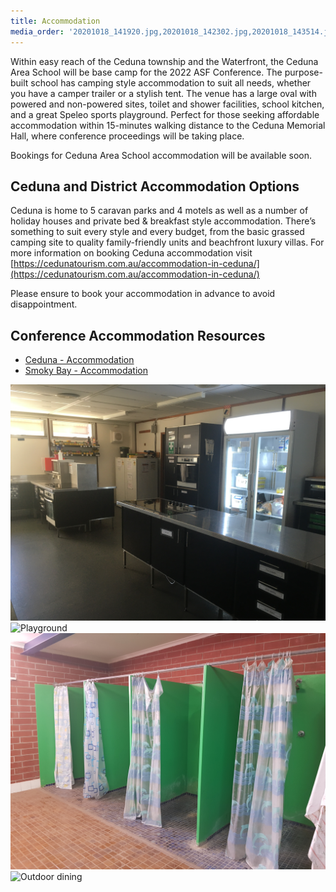 ```yaml
---
title: Accommodation
media_order: '20201018_141920.jpg,20201018_142302.jpg,20201018_143514.jpg,IMG_3860.JPG,IMG_3874.JPG,Ceduna - Accommodation.pdf,Smoky Bay - Accommodation.pdf'
---
```


Within easy reach of the Ceduna township and the Waterfront, the Ceduna Area School will be base camp for the 2022 ASF Conference. The purpose-built school has camping style accommodation to suit all needs, whether you have a camper trailer or a stylish tent. The venue has a large oval with powered and non-powered sites, toilet and shower facilities, school kitchen, and a great Speleo sports playground. Perfect for those seeking affordable accommodation within 15-minutes walking distance to the Ceduna Memorial Hall, where conference proceedings will be taking place. 

Bookings for Ceduna Area School accommodation will be available soon.

## Ceduna and District Accommodation Options

Ceduna is home to 5 caravan parks and 4 motels as well as a number of holiday houses and private bed & breakfast style accommodation. There’s something to suit every style and every budget, from the basic grassed camping site to quality family-friendly units and beachfront luxury villas. For more information on booking Ceduna accommodation visit [https://cedunatourism.com.au/accommodation-in-ceduna/](https://cedunatourism.com.au/accommodation-in-ceduna/)

Please ensure to book your accommodation in advance to avoid disappointment.

## Conference Accommodation Resources

* [Ceduna - Accommodation](Ceduna%20-%20Accommodation.pdf)
* [Smoky Bay - Accommodation](Smoky%20Bay%20-%20Accommodation.pdf)


![Kitchen facilities](IMG_3860.JPG?lightbox=900,600&resize=200,200&classes=caption "Kitchen facilities") 
![Playground](IMG_3874.JPG?lightbox=900,600&resize=200,200&classes=caption "Playground")
![Showers](20201018_142302.jpg?lightbox=900,600&resize=200,200&classes=caption "Showers")
![Outdoor dining](20201018_143514.jpg?lightbox=900,600&resize=200,200&classes=caption "Outdoor dining")

